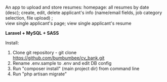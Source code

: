 An app to upload and store resumes:
homepage: all resumes by date (desc); 
create, edit, delete applicant's info (name/email fields, job category selection, file upload) ;  
view single applicant's page; 
view single applicant's resume

**Laravel + MySQL + SASS**

Install:
1. Clone git repository - git clone https://github.com/bumbumbee/cv_bank.git
2. Rename .env.sample to .env and edit DB config 
3. Run "composer install" (main project dir) from command line
4. Run "php artisan migrate"

